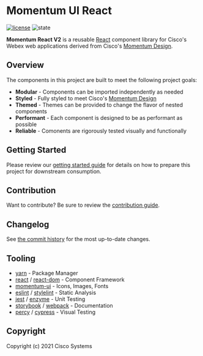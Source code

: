 # Momentum UI React

[![license](https://img.shields.io/github/license/momentum-design/momentum-ui.svg?color=blueviolet)](https://github.com/momentum-design/momentum-ui/blob/master/react/LICENSE) ![state](https://img.shields.io/badge/state-alpha-blue)

**Momentum React V2** is a reusable [React](https://reactjs.org/) component library for Cisco's Webex web applications derived from Cisco's [Momentum Design](https://momentum.design/).

## Overview

The components in this project are built to meet the following project goals:

- **Modular** - Components can be imported independently as needed
- **Styled** - Fully styled to meet Cisco's [Momentum Design](https://momentum.design/)
- **Themed** - Themes can be provided to change the flavor of nested components
- **Performant** - Each component is designed to be as performant as possible
- **Reliable** - Comonents are rigorously tested visually and functionally

## Getting Started

Please review our [getting started guide](./GETTING_STARTED.md) for details on how to prepare this project for downstream consumption.

## Contribution

Want to contribute? Be sure to review the [contribution guide](./CONTRIBUTING.md).

## Changelog

See [the commit history](https://github.com/momentum-design/momentum-react-v2/commits/master) for the most up-to-date changes.

## Tooling

- [yarn](https://github.com/yarnpkg/yarn) - Package Manager
- [react](https://github.com/facebook/react) / [react-dom](https://github.com/facebook/react) - Component Framework
- [momentum-ui](https://github.com/momentum-design/momentum-ui) - Icons, Images, Fonts
- [eslint](https://github.com/eslint/eslint) / [stylelint](https://github.com/stylelint/stylelint) - Static Analysis
- [jest](https://github.com/facebook/jest) / [enzyme](https://github.com/airbnb/enzyme) - Unit Testing
- [storybook](https://github.com/storybookjs/storybook) / [webpack](https://github.com/webpack/webpack) - Documentation
- [percy](https://percy.io/) / [cypress](https://github.com/cypress-io/cypress) - Visual Testing

## Copyright

Copyright (c) 2021 Cisco Systems
